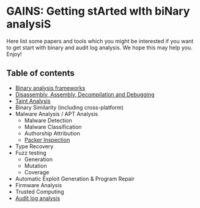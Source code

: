 # GAINS: Getting stArted wIth biNary analysiS
Here list some papers and tools which you might be interested if you want to get start with binary and audit log analysis. We hope this may help you.
Enjoy!
## Table of contents
- [Binary analysis frameworks](framework.md)
- [Disassembly, Assembly, Decompilation and Debugging](disasm.md)
- [Taint Analysis](taint.md)
- Binary Similarity (including cross-platform)
- Malware Analysis / APT Analysis
	- Malware Detection
	- Malware Classification
	- Authorship Attribution
	- [Packer Inspection](malware/packer.md)
- Type Recovery
- Fuzz testing
	- Generation
	- Mutation
	- Coverage
- Automatic Exploit Generation & Program Repair
- Firmware Analysis
- Trusted Computing
- [Audit log analysis](auditlog.md)